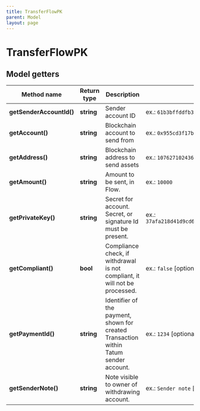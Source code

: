 ```yaml
---
title: TransferFlowPK
parent: Model
layout: page
---
```


# TransferFlowPK

## Model getters

Method name | Return type | Description | Notes
------------ | ------------- | ------------- | -------------
**getSenderAccountId()** | **string** | Sender account ID | ex.: `61b3bffddfb389cde19c73be`
**getAccount()** | **string** | Blockchain account to send from | ex.: `0x955cd3f17b2fd8ad`
**getAddress()** | **string** | Blockchain address to send assets | ex.: `10762710243615955000`
**getAmount()** | **string** | Amount to be sent, in Flow. | ex.: `10000`
**getPrivateKey()** | **string** | Secret for account. Secret, or signature Id must be present. | ex.: `37afa218d41d9cd6a2c6f2b96d9eaa3ad96c598252bc50e4d45d62f9356a51f8`
**getCompliant()** | **bool** | Compliance check, if withdrawal is not compliant, it will not be processed. | ex.: `false` [optional]
**getPaymentId()** | **string** | Identifier of the payment, shown for created Transaction within Tatum sender account. | ex.: `1234` [optional]
**getSenderNote()** | **string** | Note visible to owner of withdrawing account. | ex.: `Sender note` [optional]

